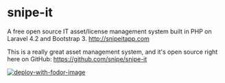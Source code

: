 # snipe-it
A free open source IT asset/license management system built in PHP on Laravel 4.2 and Bootstrap 3. http://snipeitapp.com

This is a really great asset management system, and it's open source right here on GitHub: https://github.com/snipe/snipe-it

[![deploy-with-fodor-image](https://fodor.xyz/images/install-shield.svg)](https://fodor.xyz/provision/fodorxyz/snipe-it)
